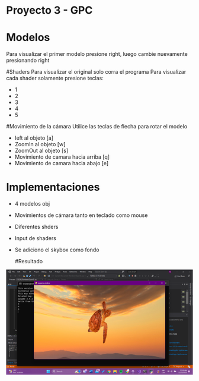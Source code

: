 # Proyecto 3 - GPC

# Modelos
Para visualizar el primer modelo presione right, luego cambie nuevamente presionando right

#Shaders
Para visualizar el original solo corra el programa
Para visualizar cada shader solamente presione teclas:
- 1
- 2
- 3
- 4
- 5

#Movimiento de la cámara
Utilice las teclas de flecha para rotar el modelo
- left al objeto [a]
- ZoomIn al objeto [w]
- ZoomOut al objeto [s]
- Movimiento de camara hacia arriba [q]
- Movimiento de camara hacia abajo [e]

# Implementaciones
- 4 modelos obj
- Movimientos de cámara tanto en teclado como mouse
- Diferentes shders
- Input de shaders
- Se adiciono el skybox como fondo

  #Resultado

![Descripción de la imagen](https://github.com/Wachuuu15/Lab_Graph/blob/Project3/Screenshot%20(2744).png)

